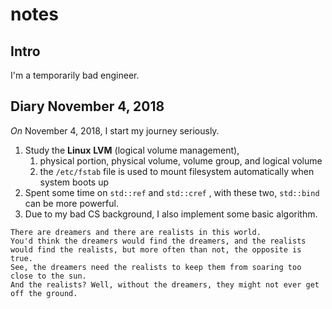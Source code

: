 # notes

## Intro

I'm a temporarily bad engineer.

## Diary November 4,  2018   

*On* November 4, 2018, I start my journey seriously.

1. Study the **Linux** **LVM** (logical volume management), 
   1. physical portion, physical volume, volume group, and logical volume
   2. the `/etc/fstab` file is used to mount filesystem automatically when system boots up
2. Spent some time on `std::ref` and `std::cref` , with these two, `std::bind` can be more powerful.
3. Due to my bad CS background, I also implement some basic algorithm.

```
There are dreamers and there are realists in this world. 
You'd think the dreamers would find the dreamers, and the realists would find the realists, but more often than not, the opposite is true.
See, the dreamers need the realists to keep them from soaring too close to the sun. 
And the realists? Well, without the dreamers, they might not ever get off the ground.
```

